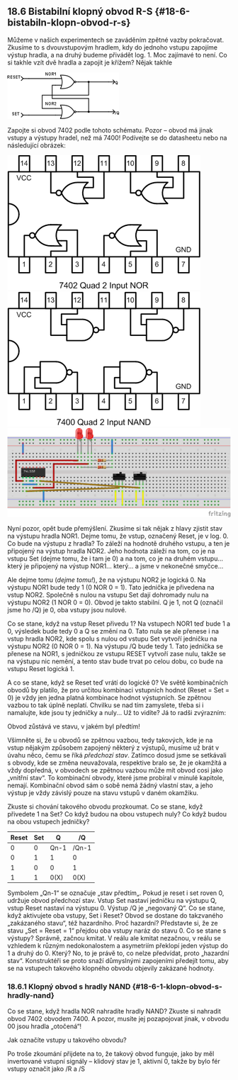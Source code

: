 ## 18.6 Bistabilní klopný obvod R-S {#18-6-bistabiln-klopn-obvod-r-s}

Můžeme v našich experimentech se zaváděním zpětné vazby pokračovat. Zkusíme to s dvouvstupovým hradlem, kdy do jednoho vstupu zapojíme výstup hradla, a na druhý budeme přivádět log. 1\. Moc zajímavé to není. Co si takhle vzít dvě hradla a zapojit je křížem? Nějak takhle

![219-1.png](../images/000122.png)

Zapojte si obvod 7402 podle tohoto schématu. Pozor – obvod má jinak vstupy a výstupy hradel, než má 7400! Podívejte se do datasheetu nebo na následující obrázek:

![219-2.png](../images/000218.png)![219-3.png](../images/000140.png)![219-4.png](../images/000306.png)

Nyní pozor, opět bude přemýšlení. Zkusíme si tak nějak z hlavy zjistit stav na výstupu hradla NOR1\. Dejme tomu, že vstup, označený Reset, je v log. 0\. Co bude na výstupu z hradla? To záleží na hodnotě druhého vstupu, a ten je připojený na výstup hradla NOR2\. Jeho hodnota záleží na tom, co je na vstupu Set (dejme tomu, že i tam je 0) a na tom, co je na druhém vstupu... který je připojený na výstup NOR1... který... a jsme v nekonečné smyčce…

Ale dejme tomu (_dejme tomu!_), že na výstupu NOR2 je logická 0\. Na výstupu NOR1 bude tedy 1 (0 NOR 0 = 1). Tato jednička je přivedena na vstup NOR2\. Společně s nulou na vstupu Set dají dohromady nulu na výstupu NOR2 (1 NOR 0 = 0). Obvod je takto stabilní. Q je 1, not Q (označil jsme ho /Q) je 0, oba vstupy jsou nulové.

Co se stane, když na vstup Reset přivedu 1? Na vstupech NOR1 teď bude 1 a 0, výsledek bude tedy 0 a Q se změní na 0\. Tato nula se ale přenese i na vstup hradla NOR2, kde spolu s nulou od vstupu Set vytvoří jedničku na výstupu NOR2 (0 NOR 0 = 1). Na výstupu /Q bude tedy 1\. Tato jednička se přenese na NOR1, s jedničkou ze vstupu RESET vytvoří zase nulu, takže se na výstupu nic nemění, a tento stav bude trvat po celou dobu, co bude na vstupu Reset logická 1.

A co se stane, když se Reset teď vrátí do logické 0? Ve světě kombinačních obvodů by platilo, že pro určitou kombinaci vstupních hodnot (Reset = Set = 0) je vždy jen jedna platná kombinace hodnot výstupních. Se zpětnou vazbou to tak úplně neplatí. Chvilku se nad tím zamyslete, třeba si i namalujte, kde jsou ty jedničky a nuly... Už to vidíte? Já to radši zvýrazním:

Obvod zůstává ve stavu, v jakém byl předtím!

Všimněte si, že u obvodů se zpětnou vazbou, tedy takových, kde je na vstup nějakým způsobem zapojený některý z výstupů, musíme už brát v úvahu něco, čemu se říká _předchozí stav_. Zatímco dosud jsme se setkávali s obvody, kde se změna neuvažovala, respektive bralo se, že je okamžítá a vždy dopředná, v obvodech se zpětnou vazbou může mít obvod cosi jako „vnitřní stav“. To  kombinační obvody, které jsme probíral v minulé kapitole, nemají. Kombinační obvod sám o sobě nemá žádný vlastní stav, a jeho výstup je vždy závislý pouze na stavu vstupů v daném okamžiku.

Zkuste si chování takového obvodu prozkoumat. Co se stane, když přivedete 1 na Set? Co když budou na obou vstupech nuly? Co když budou na obou vstupech jedničky?

| Reset | Set | Q | /Q |
| --- | --- | --- | --- |
| 0 | 0 | Qn-1 | /Qn-1 |
| 0 | 1 | 1 | 0 |
| 1 | 0 | 0 | 1 |
| 1 | 1 | 0(X) | 0(X) |

Symbolem „Qn-1“ se označuje „stav předtím„. Pokud je reset i set roven 0, udržuje obvod předchozí stav. Vstup Set nastaví jedničku na výstupu Q, vstup Reset nastaví na výstupu 0\. Výstup /Q je „negovaný Q“. Co se stane, když aktivujete oba vstupy, Set i Reset? Obvod se dostane do takzvaného „zakázaného stavu“, též hazardního. Proč hazardní? Představte si, že ze stavu „Set = Reset = 1“ přejdou oba vstupy naráz do stavu 0\. Co se stane s výstupy? Správně, začnou kmitat. V reálu ale kmitat nezačnou, v reálu se vzhledem k různým nedokonalostem a asymetriím překlopí jeden výstup do 1 a druhý do 0\. Který? No, to je právě to, co nelze předvídat, proto „hazardní stav“. Konstruktéři se proto snaží důmyslnými zapojeními předejít tomu, aby se na vstupech takového klopného obvodu objevily zakázané hodnoty.

### 18.6.1 Klopný obvod s hradly NAND {#18-6-1-klopn-obvod-s-hradly-nand}

Co se stane, když hradla NOR nahradíte hradly NAND? Zkuste si nahradit obvod 7402 obvodem 7400\. A pozor, musíte jej pozapojovat jinak, v obvodu 00 jsou hradla „otočená“!

Jak označíte vstupy u takového obvodu?

Po troše zkoumání přijdete na to, že takový obvod funguje, jako by měl invertované vstupní signály – klidový stav je 1, aktivní 0, takže by bylo fér vstupy označit jako /R a /S
